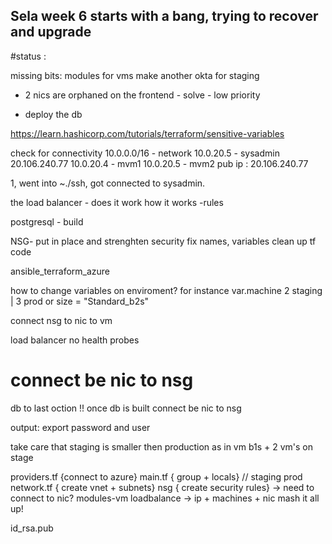 ## Sela week 6 starts with a bang, trying to recover and upgrade

#status :

missing bits: modules for vms
make another okta for staging

- 2 nics are orphaned on the frontend - solve - low priority
<!-- - connect to machines using ansible, provide a ping and a play. -->


- deploy the db
<!-- connect profit -->

https://learn.hashicorp.com/tutorials/terraform/sensitive-variables

check for connectivity
10.0.0.0/16 - network
10.0.20.5 - sysadmin 20.106.240.77
10.0.20.4 - mvm1
10.0.20.5 - mvm2
pub ip : 20.106.240.77

1, went into ~./ssh, got connected to sysadmin.

the load balancer - does it work
how it works -rules

postgresql - build

NSG- put in place and strenghten security
fix names, variables clean up tf code

ansible_terraform_azure

how to change variables on enviroment?
for instance var.machine 2 staging | 3 prod
or size = "Standard_b2s"

connect nsg to nic to vm

load balancer no health probes

# connect be nic to nsg

<!-- need to build a deploy-

production | staging -->

db to last oction
!! once db is built
connect be nic to nsg

output:
export password and user

take care that staging is smaller then production as in vm b1s + 2 vm's on stage

providers.tf {connect to azure}
main.tf { group + locals} // staging prod
network.tf { create vnet + subnets}
nsg { create security rules} -> need to connect to nic?
modules-vm
loadbalance -> ip + machines + nic mash it all up!



id_rsa.pub

